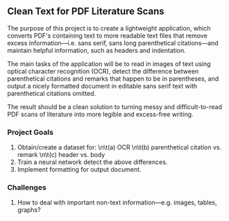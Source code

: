 ## Clean Text for PDF Literature Scans

The purpose of this project is to create a lightweight application, which converts PDF's containing text to more readable text files that remove excess information—i.e. sans serif, sans long parenthetical citations—and maintain helpful information, such as headers and indentation. 

The main tasks of the application will be to read in images of text using optical character recognition (OCR), detect the difference between parenthetical citations and remarks that happen to be in parentheses, and output a nicely formatted document in editable sans serif text with parenthetical citations omitted.

The result should be a clean solution to turning messy and difficult-to-read PDF scans of literature into more legible and excess-free writing.

### Project Goals

1. Obtain/create a dataset for:
    \n\t(a) OCR
    \n\t(b) parenthetical citation vs. remark
    \n\t(c) header vs. body
2. Train a neural network detect the above differences.
3. Implement formatting for output document.

### Challenges

1. How to deal with important non-text information—e.g. images, tables, graphs?
